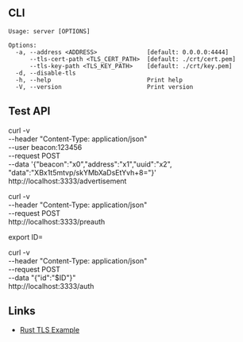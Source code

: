 ## CLI

```
Usage: server [OPTIONS]

Options:
  -a, --address <ADDRESS>              [default: 0.0.0.0:4444]
      --tls-cert-path <TLS_CERT_PATH>  [default: ./crt/cert.pem]
      --tls-key-path <TLS_KEY_PATH>    [default: ./crt/key.pem]
  -d, --disable-tls                    
  -h, --help                           Print help
  -V, --version                        Print version
```   

## Test API
curl -v \
--header "Content-Type: application/json" \
--user beacon:123456 \
--request POST \
--data '{"beacon":"x0","address":"x1","uuid":"x2", "data":"XBx1t5mtvp/skYMbXaDsEtYvh+8="}' \
http://localhost:3333/advertisement

curl -v \
--header "Content-Type: application/json" \
--request POST \
http://localhost:3333/preauth

export ID=<id>

curl -v \
--header "Content-Type: application/json" \
--request POST \
--data "{\"id\":\"$ID\"}" \
http://localhost:3333/auth

## Links 
* [Rust TLS Example](https://github.com/tokio-rs/axum/tree/main/examples/tls-rustls/)